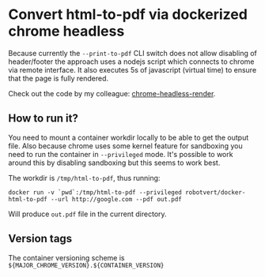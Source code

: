 # Convert html-to-pdf via dockerized chrome headless

Because currently the `--print-to-pdf` CLI switch does not allow disabling of
header/footer the approach uses a nodejs script which connects to chrome via
remote interface. It also executes 5s of javascript (virtual time) to ensure
that the page is fully rendered.

Check out the code by my colleague: [chrome-headless-render](https://github.com/Szpadel/chrome-headless-render-pdf).

## How to run it?

You need to mount a container workdir locally to be able to get the output file.
Also because chrome uses some kernel feature for sandboxing you need to run the container
in `--privileged` mode. It's possible to work around this by disabling sandboxing
but this seems to work best.

The workdir is `/tmp/html-to-pdf`, thus running:

```
docker run -v `pwd`:/tmp/html-to-pdf --privileged robotvert/docker-html-to-pdf --url http://google.com --pdf out.pdf
```

Will produce `out.pdf` file in the current directory.

## Version tags

The container versioning scheme is `${MAJOR_CHROME_VERSION}.${CONTAINER_VERSION}`
